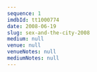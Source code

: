 ```yaml
---
sequence: 1
imdbId: tt1000774
date: 2008-06-19
slug: sex-and-the-city-2008
medium: null
venue: null
venueNotes: null
mediumNotes: null
---
```


